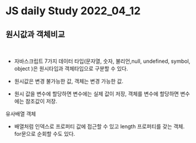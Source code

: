 # JS daily Study 2022_04_12 <br>
## 원시값과 객체비교 <br>
<br>

- 자바스크립트 7가지 데이터 타입(문자열, 숫자, 불리언,null, undefined, symbol, object )은 원시타입과 객체타입으로 구분할 수 있다.

- 원시값은 변경 불가능한 값, 객체는 변경 가능한 값.
- 원시 값을 변수에 할당하면 변수에는 실제 값이 저장, 객체를 변수에 할당하면 변수에는 참조값이 저장.

유사배열 객체
- 배열처럼 인덱스로 프로퍼티 값에 접근할 수 있고 length 프로퍼티를 갖는 객체. for문으로 순회할 수도 있다.